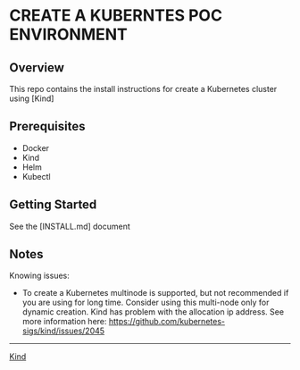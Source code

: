 # CREATE A KUBERNTES POC ENVIRONMENT

## Overview

This repo contains the install instructions for create a Kubernetes cluster using [Kind]

## Prerequisites

* Docker
* Kind
* Helm
* Kubectl 

## Getting Started

See the [INSTALL.md] document


## Notes

Knowing issues:

* To create a Kubernetes multinode is supported, but not recommended if you are using for long time. Consider using this multi-node only for dynamic creation. Kind has problem with the allocation ip address. See more information here: https://github.com/kubernetes-sigs/kind/issues/2045

-----
[Kind](https://kind.sigs.k8s.io/)
